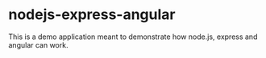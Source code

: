# nodejs-express-angular

This is a demo application meant to demonstrate how node.js, express and angular can work.
